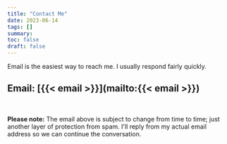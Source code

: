 ```yaml
---
title: "Contact Me"
date: 2023-06-14
tags: []
summary:
toc: false
draft: false
---
```


Email is the easiest way to reach me. I usually respond fairly quickly.

## Email: [{{< email >}}](mailto:{{< email >}})

&nbsp;

__Please note:__ The email above is subject to change from time to time; just another layer of protection from spam. I'll reply from my actual email address so we can continue the conversation.